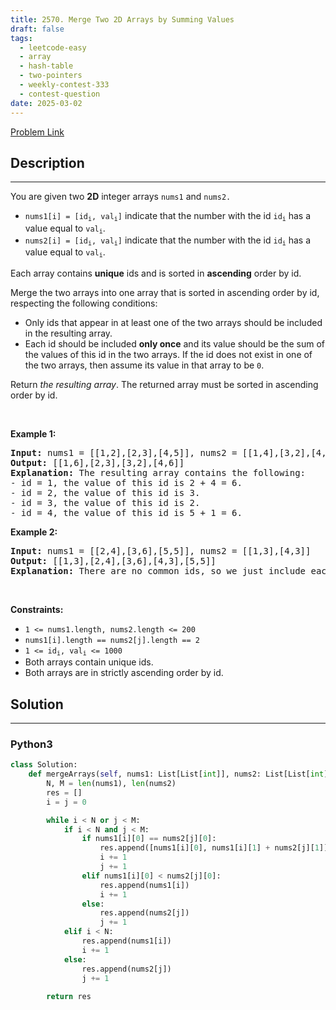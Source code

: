 ```yaml
---
title: 2570. Merge Two 2D Arrays by Summing Values
draft: false
tags: 
  - leetcode-easy
  - array
  - hash-table
  - two-pointers
  - weekly-contest-333
  - contest-question
date: 2025-03-02
---
```


[Problem Link](https://leetcode.com/problems/merge-two-2d-arrays-by-summing-values/)

## Description

---
<p>You are given two <strong>2D</strong> integer arrays <code>nums1</code> and <code>nums2.</code></p>

<ul>
	<li><code>nums1[i] = [id<sub>i</sub>, val<sub>i</sub>]</code>&nbsp;indicate that the number with the id <code>id<sub>i</sub></code> has a value equal to <code>val<sub>i</sub></code>.</li>
	<li><code>nums2[i] = [id<sub>i</sub>, val<sub>i</sub>]</code>&nbsp;indicate that the number with the id <code>id<sub>i</sub></code> has a value equal to <code>val<sub>i</sub></code>.</li>
</ul>

<p>Each array contains <strong>unique</strong> ids and is sorted in <strong>ascending</strong> order by id.</p>

<p>Merge the two arrays into one array that is sorted in ascending order by id, respecting the following conditions:</p>

<ul>
	<li>Only ids that appear in at least one of the two arrays should be included in the resulting array.</li>
	<li>Each id should be included <strong>only once</strong> and its value should be the sum of the values of this id in the two arrays. If the id does not exist in one of the two arrays, then assume its value in that array to be <code>0</code>.</li>
</ul>

<p>Return <em>the resulting array</em>. The returned array must be sorted in ascending order by id.</p>

<p>&nbsp;</p>
<p><strong class="example">Example 1:</strong></p>

<pre>
<strong>Input:</strong> nums1 = [[1,2],[2,3],[4,5]], nums2 = [[1,4],[3,2],[4,1]]
<strong>Output:</strong> [[1,6],[2,3],[3,2],[4,6]]
<strong>Explanation:</strong> The resulting array contains the following:
- id = 1, the value of this id is 2 + 4 = 6.
- id = 2, the value of this id is 3.
- id = 3, the value of this id is 2.
- id = 4, the value of this id is 5 + 1 = 6.
</pre>

<p><strong class="example">Example 2:</strong></p>

<pre>
<strong>Input:</strong> nums1 = [[2,4],[3,6],[5,5]], nums2 = [[1,3],[4,3]]
<strong>Output:</strong> [[1,3],[2,4],[3,6],[4,3],[5,5]]
<strong>Explanation:</strong> There are no common ids, so we just include each id with its value in the resulting list.
</pre>

<p>&nbsp;</p>
<p><strong>Constraints:</strong></p>

<ul>
	<li><code>1 &lt;= nums1.length, nums2.length &lt;= 200</code></li>
	<li><code>nums1[i].length == nums2[j].length == 2</code></li>
	<li><code>1 &lt;= id<sub>i</sub>, val<sub>i</sub> &lt;= 1000</code></li>
	<li>Both arrays contain unique ids.</li>
	<li>Both arrays are in&nbsp;strictly ascending order by id.</li>
</ul>


## Solution

---
### Python3
``` py title='merge-two-2d-arrays-by-summing-values'
class Solution:
    def mergeArrays(self, nums1: List[List[int]], nums2: List[List[int]]) -> List[List[int]]:
        N, M = len(nums1), len(nums2)
        res = []
        i = j = 0

        while i < N or j < M:
            if i < N and j < M:
                if nums1[i][0] == nums2[j][0]:
                    res.append([nums1[i][0], nums1[i][1] + nums2[j][1]])
                    i += 1
                    j += 1
                elif nums1[i][0] < nums2[j][0]:
                    res.append(nums1[i])
                    i += 1
                else:
                    res.append(nums2[j])
                    j += 1
            elif i < N:
                res.append(nums1[i])
                i += 1
            else:
                res.append(nums2[j])
                j += 1
        
        return res
```

